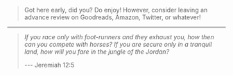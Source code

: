 > Got here early, did you? Do enjoy! However, consider leaving an advance review on Goodreads, Amazon, Twitter, or whatever!

-----

> *If you race only with foot-runners and they exhaust you, how then can you compete with horses? If you are secure only in a tranquil land, how will you fare in the jungle of the Jordan?*
>
> --- Jeremiah 12:5


